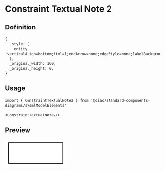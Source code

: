 # Constraint Textual Note 2

## Definition

```
{
  _style: { 
    entity: 'verticalAlign=bottom;html=1;endArrow=none;edgeStyle=none;labelBackgroundColor=none;fontSize=10;strokeWidth=2;',
  },
  _original_width: 160,
  _original_height: 0,
}
```

## Usage

```
import { ConstraintTextualNote2 } from '@diac/standard-components-diagrams/sysmlModelElements'

<ConstraintTextualNote2/>
```

## Preview

<img src="./constraint-textual-note-2.png" width="200"/>
